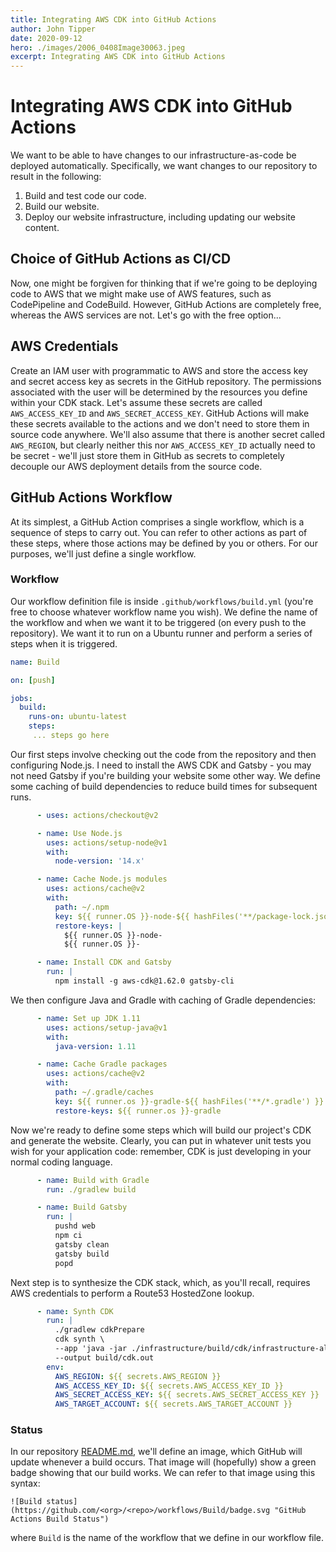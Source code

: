 ```yaml
---
title: Integrating AWS CDK into GitHub Actions
author: John Tipper
date: 2020-09-12
hero: ./images/2006_0408Image30063.jpeg
excerpt: Integrating AWS CDK into GitHub Actions
---
```


# Integrating AWS CDK into GitHub Actions

We want to be able to have changes to our infrastructure-as-code be deployed automatically. Specifically, we want changes to our repository to result in the following:

1. Build and test code our code.
2. Build our website.
3. Deploy our website infrastructure, including updating our website content.

## Choice of GitHub Actions as CI/CD

Now, one might be forgiven for thinking that if we're going to be deploying code to AWS that we might make use of AWS features, such as CodePipeline and CodeBuild.  However, GitHub Actions are completely free, whereas the AWS services are not.  Let's go with the free option...

## AWS Credentials

Create an IAM user with programmatic to AWS and store the access key and secret access key as secrets in the GitHub repository. The permissions associated with the user will be determined by the resources you define within your CDK stack.  Let's assume these secrets are called `AWS_ACCESS_KEY_ID` and `AWS_SECRET_ACCESS_KEY`.  GitHub Actions will make these secrets available to the actions and we don't need to store them in source code anywhere. We'll also assume that there is another secret called `AWS_REGION`, but clearly neither this nor `AWS_ACCESS_KEY_ID` actually need to be secret - we'll just store them in GitHub as secrets to completely decouple our AWS deployment details from the source code.

## GitHub Actions Workflow

At its simplest, a GitHub Action comprises a single workflow, which is a sequence of steps to carry out.  You can refer to other actions as part of these steps, where those actions may be defined by you or others.  For our purposes, we'll just define a single workflow.

### Workflow

Our workflow definition file is inside `.github/workflows/build.yml` (you're free to choose whatever workflow name you wish). We define the name of the workflow and when we want it to be triggered (on every push to the repository). We want it to run on a Ubuntu runner and perform a series of steps when it is triggered.

```yaml
name: Build

on: [push]

jobs:
  build:
    runs-on: ubuntu-latest
    steps:
     ... steps go here
```

Our first steps involve checking out the code from the repository and then configuring Node.js.  I need to install the AWS CDK and Gatsby - you may not need Gatsby if you're building your website some other way.  We define some caching of build dependencies to reduce build times for subsequent runs.

```yaml
      - uses: actions/checkout@v2

      - name: Use Node.js
        uses: actions/setup-node@v1
        with:
          node-version: '14.x'

      - name: Cache Node.js modules
        uses: actions/cache@v2
        with:
          path: ~/.npm
          key: ${{ runner.OS }}-node-${{ hashFiles('**/package-lock.json') }}
          restore-keys: |
            ${{ runner.OS }}-node-
            ${{ runner.OS }}-

      - name: Install CDK and Gatsby
        run: |
          npm install -g aws-cdk@1.62.0 gatsby-cli
```

We then configure Java and Gradle with caching of Gradle dependencies:

```yaml
      - name: Set up JDK 1.11
        uses: actions/setup-java@v1
        with:
          java-version: 1.11

      - name: Cache Gradle packages
        uses: actions/cache@v2
        with:
          path: ~/.gradle/caches
          key: ${{ runner.os }}-gradle-${{ hashFiles('**/*.gradle') }}
          restore-keys: ${{ runner.os }}-gradle

```

Now we're ready to define some steps which will build our project's CDK and generate the website. Clearly, you can put in whatever unit tests you wish for your application code: remember, CDK is just developing in your normal coding language.

```yaml
      - name: Build with Gradle
        run: ./gradlew build

      - name: Build Gatsby
        run: |
          pushd web
          npm ci
          gatsby clean
          gatsby build
          popd
```

Next step is to synthesize the CDK stack, which, as you'll recall, requires AWS credentials to perform a Route53 HostedZone lookup.

```yaml
      - name: Synth CDK
        run: |
          ./gradlew cdkPrepare
          cdk synth \
          --app 'java -jar ./infrastructure/build/cdk/infrastructure-all.jar -apiLambdaPath ./infrastructure/build/cdk/api-lambdas.zip -webAssets ./infrastructure/build/cdk/web -domainName johntipper.org -region ${{ secrets.AWS_REGION }} -targetAccount ${{ secrets.AWS_TARGET_ACCOUNT }}' \
          --output build/cdk.out
        env:
          AWS_REGION: ${{ secrets.AWS_REGION }}
          AWS_ACCESS_KEY_ID: ${{ secrets.AWS_ACCESS_KEY_ID }}
          AWS_SECRET_ACCESS_KEY: ${{ secrets.AWS_SECRET_ACCESS_KEY }}
          AWS_TARGET_ACCOUNT: ${{ secrets.AWS_TARGET_ACCOUNT }}

```
 
### Status

In our repository [README.md](https://github.com/john-tipper/johntipper.org/blob/master/README.md), we'll define an image, which GitHub will update whenever a build occurs.  That image will (hopefully) show a green badge showing that our build works. We can refer to that image using this syntax:

```shell script
![Build status](https://github.com/<org>/<repo>/workflows/Build/badge.svg "GitHub Actions Build Status")
```

where `Build` is the name of the workflow that we define in our workflow file.